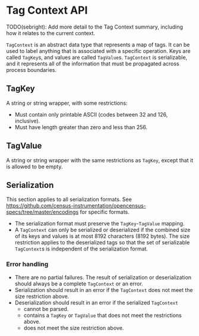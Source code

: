 # Tag Context API

TODO(sebright): Add more detail to the Tag Context summary, including how it
relates to the current context.

`TagContext` is an abstract data type that represents a map of tags.  It can be
used to label anything that is associated with a specific operation.  Keys are
called `TagKey`s, and values are called `TagValue`s.  `TagContext` is serializable,
and it represents all of the information that must be propagated across process
boundaries.

## TagKey

A string or string wrapper, with some restrictions:

- Must contain only printable ASCII (codes between 32 and 126, inclusive).
- Must have length greater than zero and less than 256.

## TagValue

A string or string wrapper with the same restrictions as `TagKey`, except that it
is allowed to be empty.

## Serialization

This section applies to all serialization formats.  See
https://github.com/census-instrumentation/opencensus-specs/tree/master/encodings
for specific formats.

- The serialization format must preserve the `TagKey`-`TagValue` mapping.
- A `TagContext` can only be serialized or deserialized if the combined size of
  its keys and values is at most 8192 characters (8192 bytes).  The size
  restriction applies to the deserialized tags so that the set of serializable
  `TagContext`s is independent of the serialization format.

### Error handling

- There are no partial failures.  The result of serialization or deserialization
  should always be a complete `TagContext` or an error.
- Serialization should result in an error if the `TagContext` does not meet the
  size restriction above.
- Deserialization should result in an error if the serialized `TagContext`
  - cannot be parsed.
  - contains a `TagKey` or `TagValue` that does not meet the restrictions above.
  - does not meet the size restriction above.
